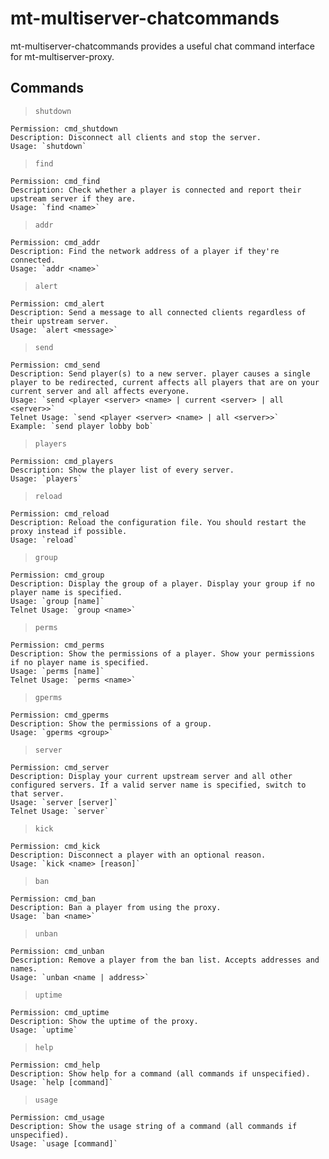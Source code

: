 # mt-multiserver-chatcommands
mt-multiserver-chatcommands provides a useful chat command interface for mt-multiserver-proxy.

## Commands

> `shutdown`
```
Permission: cmd_shutdown
Description: Disconnect all clients and stop the server.
Usage: `shutdown`
```

> `find`
```
Permission: cmd_find
Description: Check whether a player is connected and report their upstream server if they are.
Usage: `find <name>`
```

> `addr`
```
Permission: cmd_addr
Description: Find the network address of a player if they're connected.
Usage: `addr <name>`
```

> `alert`
```
Permission: cmd_alert
Description: Send a message to all connected clients regardless of their upstream server.
Usage: `alert <message>`
```


> `send`
```
Permission: cmd_send
Description: Send player(s) to a new server. player causes a single player to be redirected, current affects all players that are on your current server and all affects everyone.
Usage: `send <player <server> <name> | current <server> | all <server>>`
Telnet Usage: `send <player <server> <name> | all <server>>`
Example: `send player lobby bob`
```

> `players`
```
Permission: cmd_players
Description: Show the player list of every server.
Usage: `players`
```

> `reload`
```
Permission: cmd_reload
Description: Reload the configuration file. You should restart the proxy instead if possible.
Usage: `reload`
```

> `group`
```
Permission: cmd_group
Description: Display the group of a player. Display your group if no player name is specified.
Usage: `group [name]`
Telnet Usage: `group <name>`
```

> `perms`
```
Permission: cmd_perms
Description: Show the permissions of a player. Show your permissions if no player name is specified.
Usage: `perms [name]`
Telnet Usage: `perms <name>`
```

> `gperms`
```
Permission: cmd_gperms
Description: Show the permissions of a group.
Usage: `gperms <group>`
```

> `server`
```
Permission: cmd_server
Description: Display your current upstream server and all other configured servers. If a valid server name is specified, switch to that server.
Usage: `server [server]`
Telnet Usage: `server`
```

> `kick`
```
Permission: cmd_kick
Description: Disconnect a player with an optional reason.
Usage: `kick <name> [reason]`
```

> `ban`
```
Permission: cmd_ban
Description: Ban a player from using the proxy.
Usage: `ban <name>`
```

> `unban`
```
Permission: cmd_unban
Description: Remove a player from the ban list. Accepts addresses and names.
Usage: `unban <name | address>`
```

> `uptime`
```
Permission: cmd_uptime
Description: Show the uptime of the proxy.
Usage: `uptime`
```

> `help`
```
Permission: cmd_help
Description: Show help for a command (all commands if unspecified).
Usage: `help [command]`
```

> `usage`
```
Permission: cmd_usage
Description: Show the usage string of a command (all commands if unspecified).
Usage: `usage [command]`
```
